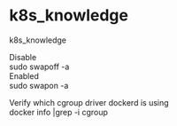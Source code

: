 # k8s_knowledge<br>
k8s_knowledge<br>

Disable<br>
sudo swapoff -a<br>
Enabled<br>
sudo swapon -a<br>

Verify which cgroup driver dockerd is using<br>
docker info |grep -i cgroup<br>
